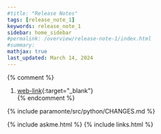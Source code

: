 ```yaml
---
#title: "Release Notes"
tags: [release_note_1]
keywords: release_note_1
sidebar: home_sidebar
#permalink: /overview/release-note-1/index.html
#summary:
mathjax: true
last_updated: March 14, 2024
---
```


{% comment %}
1. [web-link](){:target="_blank"}  
{% endcomment %}

{% include paramonte/src/python/CHANGES.md %}

{% include askme.html %}
{% include links.html %}
